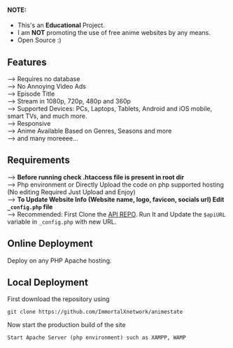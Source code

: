 #### NOTE:

* This's an **Educational** Project.
* I am **NOT** promoting the use of free anime websites by any means.
* Open Source :)

## Features 
--> Requires no database <br>
--> No Annoying Video Ads<br>
--> Episode Title<br>
--> Stream in 1080p, 720p, 480p and 360p<br>
--> Supported Devices: PCs, Laptops, Tablets, Android and iOS mobile, smart TVs, and much more.<br>
--> Responsive<br>
--> Anime Available Based on Genres, Seasons and more<br>
--> and many moreeee...




## Requirements
--> **Before running check .htaccess file is present in root dir**
<br>
--> Php environment or Directly Upload the code on php supported hosting (No editing Required Just Upload and Enjoy)
<br>
--> **To Update Website Info (Website name, logo, favicon, socials url) Edit `_config.php` file**
<br>
--> Recommended: First Clone the <a href="">API REPO</a>. Run It and Update the `$apiURL` variable in `_config.php` with new URL. 


## Online Deployment

Deploy on any PHP Apache hosting.

## Local Deployment

First download the repository using
```
git clone https://github.com/ImmortalXnetwork/animestate
```

Now start the production build of the site
```
Start Apache Server (php environment) such as XAMPP, WAMP
```
